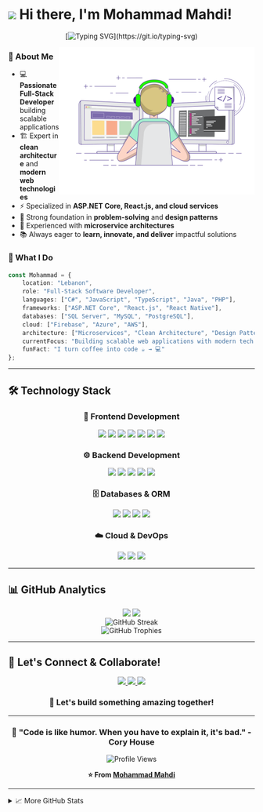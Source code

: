 # <img src="https://raw.githubusercontent.com/MartinHeinz/MartinHeinz/master/wave.gif" width="30px"> Hi there, I'm Mohammad Mahdi!

<div align="center">
  
[![Typing SVG](https://readme-typing-svg.herokuapp.com?font=Fira+Code&size=22&duration=3000&pause=1000&color=2E9EF7&center=true&vCenter=true&width=440&lines=Full-Stack+Software+Developer;ASP.NET+Core+Enthusiast;React.js+%26+TypeScript+Expert;Cloud+Architecture+Specialist;Always+Learning+New+Tech!)](https://git.io/typing-svg)

</div>

<img align="right" alt="Coding" width="400" src="https://raw.githubusercontent.com/devSouvik/devSouvik/master/gif3.gif">

### 🚀 About Me
- 💻 **Passionate Full-Stack Developer** building scalable applications
- 🏗️ Expert in **clean architecture** and **modern web technologies**
- ⚡ Specialized in **ASP.NET Core, React.js, and cloud services**
- 🎯 Strong foundation in **problem-solving** and **design patterns**
- 🔧 Experienced with **microservice architectures**
- 📚 Always eager to **learn, innovate, and deliver** impactful solutions

### 💼 What I Do
```typescript
const Mohammad = {
    location: "Lebanon",
    role: "Full-Stack Software Developer",
    languages: ["C#", "JavaScript", "TypeScript", "Java", "PHP"],
    frameworks: ["ASP.NET Core", "React.js", "React Native"],
    databases: ["SQL Server", "MySQL", "PostgreSQL"],
    cloud: ["Firebase", "Azure", "AWS"],
    architecture: ["Microservices", "Clean Architecture", "Design Patterns"],
    currentFocus: "Building scalable web applications with modern tech stack",
    funFact: "I turn coffee into code ☕ → 💻"
};
```

---

## 🛠️ Technology Stack

<div align="center">

### 🎨 Frontend Development
<p>
  <img src="https://img.shields.io/badge/React-20232A?style=for-the-badge&logo=react&logoColor=61DAFB" />
  <img src="https://img.shields.io/badge/React_Native-20232A?style=for-the-badge&logo=react&logoColor=61DAFB" />
  <img src="https://img.shields.io/badge/TypeScript-007ACC?style=for-the-badge&logo=typescript&logoColor=white" />
  <img src="https://img.shields.io/badge/JavaScript-F7DF1E?style=for-the-badge&logo=javascript&logoColor=black" />
  <img src="https://img.shields.io/badge/Tailwind_CSS-38B2AC?style=for-the-badge&logo=tailwind-css&logoColor=white" />
  <img src="https://img.shields.io/badge/HTML5-E34F26?style=for-the-badge&logo=html5&logoColor=white" />
  <img src="https://img.shields.io/badge/CSS3-1572B6?style=for-the-badge&logo=css3&logoColor=white" />
</p>

### ⚙️ Backend Development
<p>
  <img src="https://img.shields.io/badge/C%23-239120?style=for-the-badge&logo=c-sharp&logoColor=white" />
  <img src="https://img.shields.io/badge/ASP.NET-512BD4?style=for-the-badge&logo=dotnet&logoColor=white" />
  <img src="https://img.shields.io/badge/Node.js-339933?style=for-the-badge&logo=node.js&logoColor=white" />
  <img src="https://img.shields.io/badge/Java-ED8B00?style=for-the-badge&logo=openjdk&logoColor=white" />
  <img src="https://img.shields.io/badge/PHP-777BB4?style=for-the-badge&logo=php&logoColor=white" />
</p>

### 🗄️ Databases & ORM
<p>
  <img src="https://img.shields.io/badge/Microsoft_SQL_Server-CC2927?style=for-the-badge&logo=microsoftsqlserver&logoColor=white" />
  <img src="https://img.shields.io/badge/PostgreSQL-316192?style=for-the-badge&logo=postgresql&logoColor=white" />
  <img src="https://img.shields.io/badge/MySQL-005C84?style=for-the-badge&logo=mysql&logoColor=white" />
  <img src="https://img.shields.io/badge/Prisma-2D3748?style=for-the-badge&logo=prisma&logoColor=white" />
</p>

### ☁️ Cloud & DevOps
<p>
  <img src="https://img.shields.io/badge/Firebase-FFCA28?style=for-the-badge&logo=firebase&logoColor=black" />
  <img src="https://img.shields.io/badge/Git-F05032?style=for-the-badge&logo=git&logoColor=white" />
  <img src="https://img.shields.io/badge/GitHub-100000?style=for-the-badge&logo=github&logoColor=white" />
</p>

</div>

---

## 📊 GitHub Analytics

<div align="center">
  <img height="180em" src="https://github-readme-stats.vercel.app/api?username=Mhmd769&show_icons=true&theme=tokyonight&include_all_commits=true&count_private=true"/>
  <img height="180em" src="https://github-readme-stats.vercel.app/api/top-langs/?username=Mhmd769&layout=compact&langs_count=8&theme=tokyonight"/>
</div>

<div align="center">
  <img src="https://github-readme-streak-stats.herokuapp.com/?user=Mhmd769&theme=tokyonight" alt="GitHub Streak" />
</div>

<div align="center">
  <img src="https://github-profile-trophy.vercel.app/?username=Mhmd769&theme=tokyonight&row=1&column=7" alt="GitHub Trophies" />
</div>

---

## 🤝 Let's Connect & Collaborate!

<div align="center">

<a href="https://linkedin.com/in/mhmdmahdi20">
  <img src="https://img.shields.io/badge/LinkedIn-0077B5?style=for-the-badge&logo=linkedin&logoColor=white" />
</a>
<a href="https://mohammad-portfolio-flax.vercel.app/">
  <img src="https://img.shields.io/badge/Portfolio-FF5722?style=for-the-badge&logo=About.me&logoColor=white" />
</a>
<a href="https://github.com/Mhmd769">
  <img src="https://img.shields.io/badge/GitHub-181717?style=for-the-badge&logo=github&logoColor=white" />
</a>

### 💬 Let's build something amazing together!

</div>

---

<div align="center">
  
### 🎯 "Code is like humor. When you have to explain it, it's bad." - Cory House

<img src="https://komarev.com/ghpvc/?username=Mhmd769&label=Profile%20views&color=0e75b6&style=flat" alt="Profile Views" />

**⭐ From [Mohammad Mahdi](https://github.com/Mhmd769)**

</div>

---

<details>
<summary>📈 More GitHub Stats</summary>
<br>

<div align="center">
  <img src="https://github-readme-activity-graph.vercel.app/graph?username=Mhmd769&theme=tokyo-night" alt="Activity Graph" />
</div>

</details>
